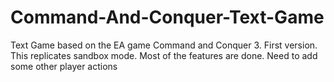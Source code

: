 # Command-And-Conquer-Text-Game
Text Game based on the EA game Command and Conquer 3.  First version. This replicates sandbox mode. Most of the features are done. Need to add some other player actions
